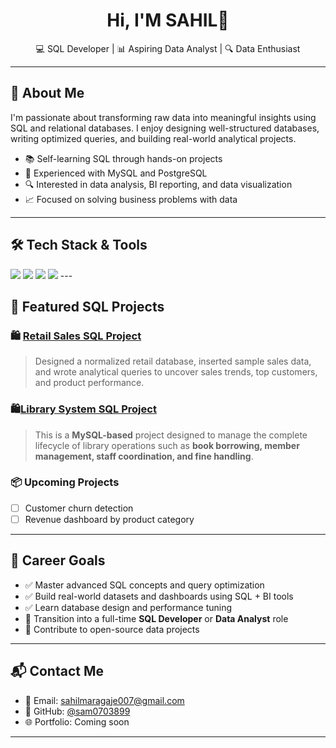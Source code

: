 <h1 align="center">Hi, I'M SAHIL👋</h1>
<p align="center">
  💻 SQL Developer | 📊 Aspiring Data Analyst | 🔍 Data Enthusiast
</p>

---

## 🧠 About Me

I'm passionate about transforming raw data into meaningful insights using SQL and relational databases. I enjoy designing well-structured databases, writing optimized queries, and building real-world analytical projects.

- 📚 Self-learning SQL through hands-on projects
- 🧱 Experienced with MySQL and PostgreSQL
- 🔍 Interested in data analysis, BI reporting, and data visualization
- 📈 Focused on solving business problems with data

---

## 🛠️ Tech Stack & Tools

<p align="left">
  <img src="https://img.shields.io/badge/SQL-005C84?style=for-the-badge&logo=sqlite&logoColor=white" />
  <img src="https://img.shields.io/badge/MySQL-4479A1?style=for-the-badge&logo=mysql&logoColor=white" />
  <img src="https://img.shields.io/badge/PostgreSQL-336791?style=for-the-badge&logo=postgresql&logoColor=white" />
  <img src="https://img.shields.io/badge/Excel-217346?style=for-the-badge&logo=microsoft-excel&logoColor=white" />
---

## 📁 Featured SQL Projects

### 🛍️ [Retail Sales SQL Project](https://github.com/sam0703899/Retail-Sales---SQL-Project)
> Designed a normalized retail database, inserted sample sales data, and wrote analytical queries to uncover sales trends, top customers, and product performance.

### 🛍️[Library System SQL Project](https://github.com/sam0703899/Retail-Sales---SQL-Project)
>This is a **MySQL-based** project designed to manage the complete lifecycle of library operations such as **book borrowing, member management, staff coordination, and fine handling**.

### 📦 Upcoming Projects
- [ ] Customer churn detection  
- [ ] Revenue dashboard by product category  

---

## 🎯 Career Goals

- ✅ Master advanced SQL concepts and query optimization  
- ✅ Build real-world datasets and dashboards using SQL + BI tools  
- ✅ Learn database design and performance tuning  
- 🔄 Transition into a full-time **SQL Developer** or **Data Analyst** role  
- 🚀 Contribute to open-source data projects

---


## 📬 Contact Me

- 📧 Email: [sahilmaragaje007@gmail.com](mailto:sahilmaragaje007@gmail.com)
- 🐙 GitHub: [@sam0703899](https://github.com/sam0703899)
- 🌐 Portfolio: Coming soon

---
